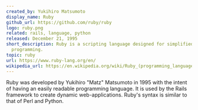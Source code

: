 ```yaml
---
created_by: Yukihiro Matsumoto
display_name: Ruby
github_url: https://github.com/ruby/ruby
logo: ruby.png
related: rails, language, python
released: December 21, 1995
short_description: Ruby is a scripting language designed for simplified object-oriented
  programming.
topic: ruby
url: https://www.ruby-lang.org/en/
wikipedia_url: https://en.wikipedia.org/wiki/Ruby_(programming_language)
---
```

Ruby was developed by Yukihiro "Matz" Matsumoto in 1995 with the intent of having an easily readable programming language. It is used by the Rails framework to create dynamic web-applications. Ruby's syntax is similar to that of Perl and Python.
